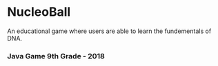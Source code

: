 # NucleoBall

An educational game where users are able to learn the fundementals of DNA.

### Java Game 9th Grade - 2018
